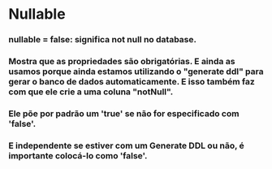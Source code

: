 # Nullable
### nullable = false: significa not null no database.
### Mostra que as propriedades são obrigatórias. E ainda as usamos porque ainda estamos utilizando o "generate ddl" para gerar o banco de dados automaticamente. E isso também faz com que ele crie a uma coluna "notNull".
### Ele põe por padrão um 'true' se não for especificado com 'false'.
### E independente se estiver com um Generate DDL ou não, é importante colocá-lo como 'false'.
